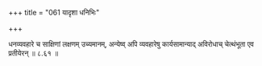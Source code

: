 +++
title = "061 यादृशा धनिभिः"

+++

धनव्यवहारे च साक्षिणां लक्षणम् उच्यमानम्, अन्येष्व् अपि व्यवहारेषु कार्यसामान्याद् अविरोधाच् चेत्थंभूता एव प्रतीयेरन् ॥ ८.६१ ॥